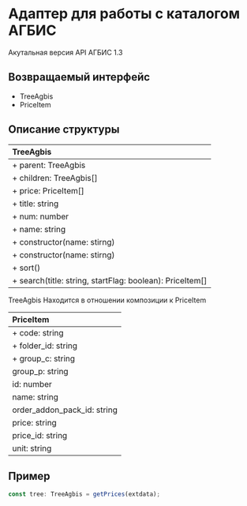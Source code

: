 # Адаптер для работы с каталогом АГБИС 

Акутальная версия API АГБИС 1.3

## Возвращаемый интерфейс 

- TreeAgbis 
- PriceItem

## Описание структуры 

| TreeAgbis |
|:--------- |
|  + parent: TreeAgbis |
|  + children: TreeAgbis[]  |
|  +  price: PriceItem[] |
|  +  title: string |
|  +  num: number |
| +  name: string |
| + constructor(name: stirng) |
| + constructor(name: stirng) |
| + sort() |
| + search(title: string, startFlag: boolean): PriceItem[] |

TreeAgbis Находится в отношении композиции к PriceItem

| PriceItem |
| :--- |
| + code: string |
| + folder_id: string |
| + group_c: string |
| group_p: string |
| id: number |
| name: string |
| order_addon_pack_id: string |
| price: string |
| price_id: string |
| unit: string |

## Пример

```typescript
const tree: TreeAgbis = getPrices(extdata);
```